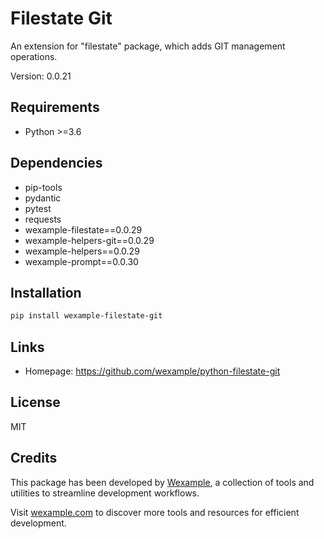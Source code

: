 # Filestate Git

An extension for "filestate" package, which adds GIT management operations.

Version: 0.0.21

## Requirements

- Python >=3.6

## Dependencies

- pip-tools
- pydantic
- pytest
- requests
- wexample-filestate==0.0.29
- wexample-helpers-git==0.0.29
- wexample-helpers==0.0.29
- wexample-prompt==0.0.30

## Installation

```bash
pip install wexample-filestate-git
```

## Links

- Homepage: https://github.com/wexample/python-filestate-git

## License

MIT
## Credits

This package has been developed by [Wexample](https://wexample.com), a collection of tools and utilities to streamline development workflows.

Visit [wexample.com](https://wexample.com) to discover more tools and resources for efficient development.